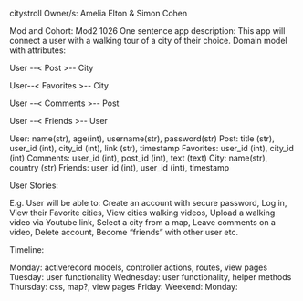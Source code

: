
citystroll
Owner/s: 
Amelia Elton & Simon Cohen


Mod and Cohort:
Mod2 1026
One sentence app description:
This app will connect a user with a walking tour of a city of their choice. 
Domain model with attributes:

 User --< Post >-- City

 User--< Favorites >-- City 

 User --< Comments >-- Post
            
 User --< Friends >-- User

User: name(str), age(int), username(str), password(str)
Post: title (str), user_id (int), city_id (int), link (str), timestamp
Favorites: user_id (int), city_id (int)
Comments:  user_id (int), post_id (int), text (text)
City: name(str), country (str)
Friends: user_id (int), user_id (int), timestamp 


User Stories:

E.g. User will be able to:
Create an account with secure password,
Log in,
View their Favorite cities,
View cities walking videos,
Upload a walking video via Youtube link,
Select a city from a map,
Leave comments on a video,
Delete account,
Become “friends” with other user 
etc.


Timeline:

Monday:  activerecord models, controller actions, routes, view pages
Tuesday: user functionality
Wednesday: user functionality, helper methods
Thursday: css, map?, view pages
Friday: 
Weekend:
Monday:




